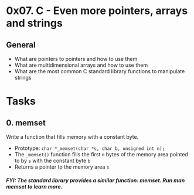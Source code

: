 # 0x07. C - Even more pointers, arrays and strings
## General
* What are pointers to pointers and how to use them
* What are multidimensional arrays and how to use them
* What are the most common C standard library functions to manipulate strings

# Tasks
## 0. memset
Write a function that fills memory with a constant byte.

* Prototype: `char *_memset(char *s, char b, unsigned int n);`
* The `_memset()` function fills the first `n` bytes of the memory area pointed to by `s` with the constant byte `b`
* Returns a pointer to the memory area `s`
##### FYI: The standard library provides a similar function: memset. Run man memset to learn more.